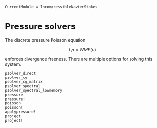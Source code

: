 ```@meta
CurrentModule = IncompressibleNavierStokes
```

# Pressure solvers

The discrete pressure Poisson equation
```math
L p = W M F(u)
```
enforces divergence freeness. There are multiple options for solving this
system.

```@docs
psolver_direct
psolver_cg
psolver_cg_matrix
psolver_spectral
psolver_spectral_lowmemory
pressure
pressure!
poisson
poisson!
applypressure!
project
project!
```
